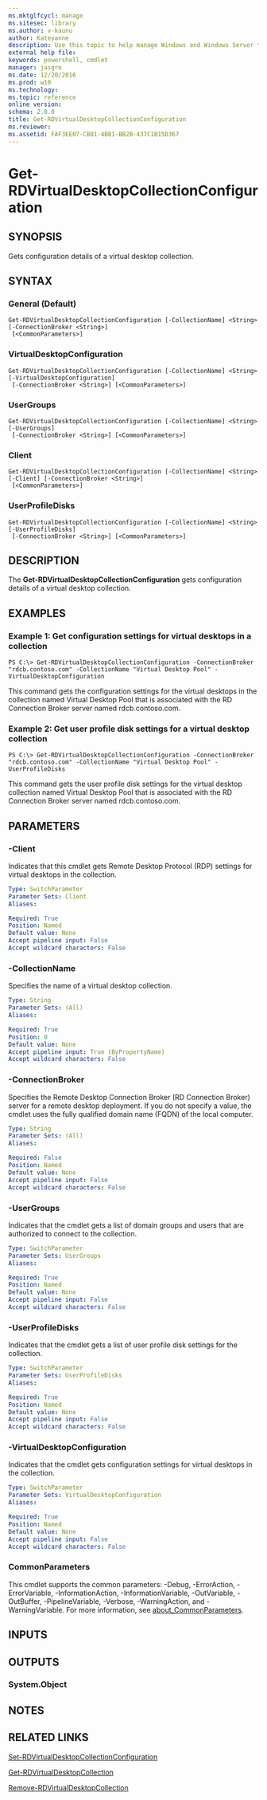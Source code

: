 ```yaml
---
ms.mktglfcycl: manage
ms.sitesec: library
ms.author: v-kaunu
author: Kateyanne
description: Use this topic to help manage Windows and Windows Server technologies with Windows PowerShell.
external help file: 
keywords: powershell, cmdlet
manager: jasgro
ms.date: 12/20/2016
ms.prod: w10
ms.technology: 
ms.topic: reference
online version: 
schema: 2.0.0
title: Get-RDVirtualDesktopCollectionConfiguration
ms.reviewer:
ms.assetid: FAF3EE07-CB81-4BB1-BB2B-437C1B15D367
---
```


# Get-RDVirtualDesktopCollectionConfiguration

## SYNOPSIS
Gets configuration details of a virtual desktop collection.

## SYNTAX

### General (Default)
```
Get-RDVirtualDesktopCollectionConfiguration [-CollectionName] <String> [-ConnectionBroker <String>]
 [<CommonParameters>]
```

### VirtualDesktopConfiguration
```
Get-RDVirtualDesktopCollectionConfiguration [-CollectionName] <String> [-VirtualDesktopConfiguration]
 [-ConnectionBroker <String>] [<CommonParameters>]
```

### UserGroups
```
Get-RDVirtualDesktopCollectionConfiguration [-CollectionName] <String> [-UserGroups]
 [-ConnectionBroker <String>] [<CommonParameters>]
```

### Client
```
Get-RDVirtualDesktopCollectionConfiguration [-CollectionName] <String> [-Client] [-ConnectionBroker <String>]
 [<CommonParameters>]
```

### UserProfileDisks
```
Get-RDVirtualDesktopCollectionConfiguration [-CollectionName] <String> [-UserProfileDisks]
 [-ConnectionBroker <String>] [<CommonParameters>]
```

## DESCRIPTION
The **Get-RDVirtualDesktopCollectionConfiguration** gets configuration details of a virtual desktop collection.

## EXAMPLES

### Example 1: Get configuration settings for virtual desktops in a collection
```
PS C:\> Get-RDVirtualDesktopCollectionConfiguration -ConnectionBroker "rdcb.contoso.com" -CollectionName "Virtual Desktop Pool" -VirtualDesktopConfiguration
```

This command gets the configuration settings for the virtual desktops in the collection named Virtual Desktop Pool that is associated with the RD Connection Broker server named rdcb.contoso.com.

### Example 2: Get user profile disk settings for a virtual desktop collection
```
PS C:\> Get-RDVirtualDesktopCollectionConfiguration -ConnectionBroker "rdcb.contoso.com" -CollectionName "Virtual Desktop Pool" -UserProfileDisks
```

This command gets the user profile disk settings for the virtual desktop collection named Virtual Desktop Pool that is associated with the RD Connection Broker server named rdcb.contoso.com.

## PARAMETERS

### -Client
Indicates that this cmdlet gets Remote Desktop Protocol (RDP) settings for virtual desktops in the collection.

```yaml
Type: SwitchParameter
Parameter Sets: Client
Aliases: 

Required: True
Position: Named
Default value: None
Accept pipeline input: False
Accept wildcard characters: False
```

### -CollectionName
Specifies the name of a virtual desktop collection.

```yaml
Type: String
Parameter Sets: (All)
Aliases: 

Required: True
Position: 0
Default value: None
Accept pipeline input: True (ByPropertyName)
Accept wildcard characters: False
```

### -ConnectionBroker
Specifies the Remote Desktop Connection Broker (RD Connection Broker) server for a remote desktop deployment.
If you do not specify a value, the cmdlet uses the fully qualified domain name (FQDN) of the local computer.

```yaml
Type: String
Parameter Sets: (All)
Aliases: 

Required: False
Position: Named
Default value: None
Accept pipeline input: False
Accept wildcard characters: False
```

### -UserGroups
Indicates that the cmdlet gets a list of domain groups and users that are authorized to connect to the collection.

```yaml
Type: SwitchParameter
Parameter Sets: UserGroups
Aliases: 

Required: True
Position: Named
Default value: None
Accept pipeline input: False
Accept wildcard characters: False
```

### -UserProfileDisks
Indicates that the cmdlet gets a list of user profile disk settings for the collection.

```yaml
Type: SwitchParameter
Parameter Sets: UserProfileDisks
Aliases: 

Required: True
Position: Named
Default value: None
Accept pipeline input: False
Accept wildcard characters: False
```

### -VirtualDesktopConfiguration
Indicates that the cmdlet gets configuration settings for virtual desktops in the collection.

```yaml
Type: SwitchParameter
Parameter Sets: VirtualDesktopConfiguration
Aliases: 

Required: True
Position: Named
Default value: None
Accept pipeline input: False
Accept wildcard characters: False
```

### CommonParameters
This cmdlet supports the common parameters: -Debug, -ErrorAction, -ErrorVariable, -InformationAction, -InformationVariable, -OutVariable, -OutBuffer, -PipelineVariable, -Verbose, -WarningAction, and -WarningVariable. For more information, see [about_CommonParameters](https://go.microsoft.com/fwlink/?LinkID=113216).

## INPUTS

## OUTPUTS

### System.Object

## NOTES

## RELATED LINKS

[Set-RDVirtualDesktopCollectionConfiguration](./Set-RDVirtualDesktopCollectionConfiguration.md)

[Get-RDVirtualDesktopCollection](./Get-RDVirtualDesktopCollection.md)

[Remove-RDVirtualDesktopCollection](./Remove-RDVirtualDesktopCollection.md)

